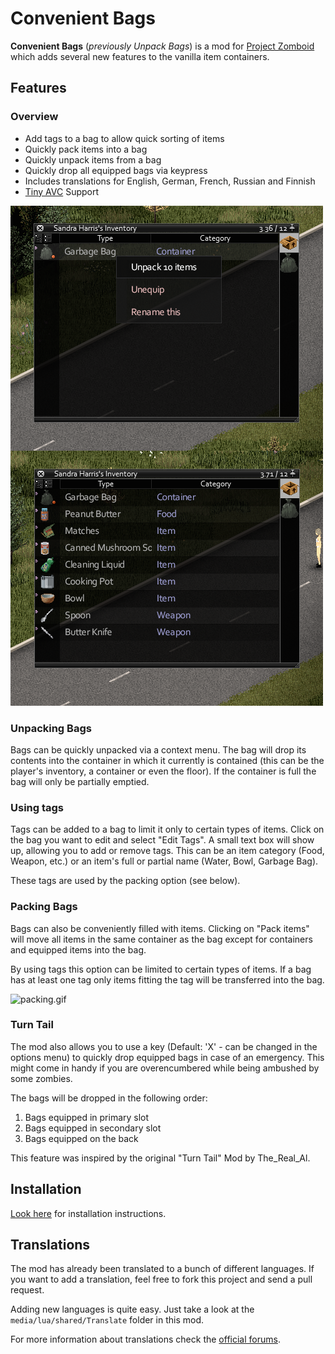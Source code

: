 # Convenient Bags

__Convenient Bags__ (_previously Unpack Bags_) is a mod for [Project Zomboid](http://projectzomboid.com/) which adds several new features to the vanilla item containers.

## Features

### Overview

- Add tags to a bag to allow quick sorting of items
- Quickly pack items into a bag
- Quickly unpack items from a bag
- Quickly drop all equipped bags via keypress
- Includes translations for English, German, French, Russian and Finnish
- [Tiny AVC](https://github.com/blind-coder/pz-tiny_avc) Support

![preview](https://raw.githubusercontent.com/rm-code/convenient-bags/master/RMConvenientBags/poster.png)

### Unpacking Bags

Bags can be quickly unpacked via a context menu. The bag will drop its contents into the container in which it currently is contained (this can be the player's inventory, a container or even the floor). If the container is full the bag will only be partially emptied.

### Using tags

Tags can be added to a bag to limit it only to certain types of items. Click on the bag you want to edit and select "Edit Tags". A small text box will show up, allowing you to add or remove tags. This can be an item category (Food, Weapon, etc.) or an item's full or partial name (Water, Bowl, Garbage Bag). 

These tags are used by the packing option (see below).

### Packing Bags

Bags can also be conveniently filled with items. Clicking on "Pack items" will move all items in the same container as the bag except for containers and equipped items into the bag.

By using tags this option can be limited to certain types of items. If a bag has at least one tag only items fitting the tag will be transferred into the bag.

![packing.gif](https://cloud.githubusercontent.com/assets/11627131/9081433/8f21224a-3b5c-11e5-94ac-5097bd4e9214.gif)

### Turn Tail

The mod also allows you to use a key (Default: 'X' - can be changed in the options menu) to quickly drop equipped bags in case of an emergency. This might come in handy if you are overencumbered while being ambushed by some zombies.

The bags will be dropped in the following order:

1. Bags equipped in primary slot
2. Bags equipped in secondary slot
3. Bags equipped on the back

This feature was inspired by the original "Turn Tail" Mod by The_Real_Al. 

## Installation

[Look here](http://theindiestone.com/forums/index.php/topic/1395-) for installation instructions.

## Translations
The mod has already been translated to a bunch of different languages. If you want to add a translation, feel free to fork this project and send a pull request.

Adding new languages is quite easy. Just take a look at the ```media/lua/shared/Translate``` folder in this mod.

For more information about translations check the [official forums](http://theindiestone.com/forums/index.php/forum/56-).
